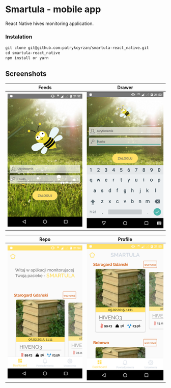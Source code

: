 # Smartula - mobile app

React Native hives monitoring application.

### Instalation

```shell
git clone git@github.com:patrykcyrzan/smartula-react_native.git
cd smartula-react_native
npm install or yarn
```


## Screenshots

| Feeds | Drawer |
|:-:|:-:|
| ![First](/.github/ps1.png?raw=true) | ![Sec](/.github/ps2.png?raw=true) |

| Repo | Profile |
|:-:|:-:|
| ![Third](/.github/ps3.png?raw=true) | ![Fourth](/.github/ps4.png?raw=true) |
